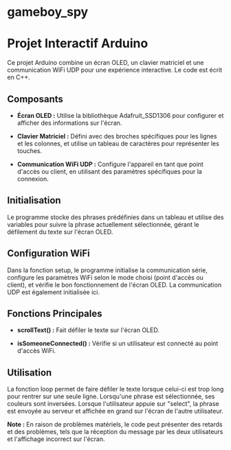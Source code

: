 # gameboy_spy
# Projet Interactif Arduino

Ce projet Arduino combine un écran OLED, un clavier matriciel et une communication WiFi UDP pour une expérience interactive. Le code est écrit en C++.

## Composants

- **Écran OLED :** Utilise la bibliothèque Adafruit_SSD1306 pour configurer et afficher des informations sur l'écran.
  
- **Clavier Matriciel :** Défini avec des broches spécifiques pour les lignes et les colonnes, et utilise un tableau de caractères pour représenter les touches.

- **Communication WiFi UDP :** Configure l'appareil en tant que point d'accès ou client, en utilisant des paramètres spécifiques pour la connexion.

## Initialisation

Le programme stocke des phrases prédéfinies dans un tableau et utilise des variables pour suivre la phrase actuellement sélectionnée, gérant le défilement du texte sur l'écran OLED.

## Configuration WiFi

Dans la fonction setup, le programme initialise la communication série, configure les paramètres WiFi selon le mode choisi (point d'accès ou client), et vérifie le bon fonctionnement de l'écran OLED. La communication UDP est également initialisée ici.

## Fonctions Principales

- **scrollText() :** Fait défiler le texte sur l'écran OLED.

- **isSomeoneConnected() :** Vérifie si un utilisateur est connecté au point d'accès WiFi.

## Utilisation

La fonction loop permet de faire défiler le texte lorsque celui-ci est trop long pour rentrer sur une seule ligne. Lorsqu'une phrase est sélectionnée, ses couleurs sont inversées. Lorsque l'utilisateur appuie sur "select", la phrase est envoyée au serveur et affichée en grand sur l'écran de l'autre utilisateur.

**Note :** En raison de problèmes matériels, le code peut présenter des retards et des problèmes, tels que la réception du message par les deux utilisateurs et l'affichage incorrect sur l'écran.
